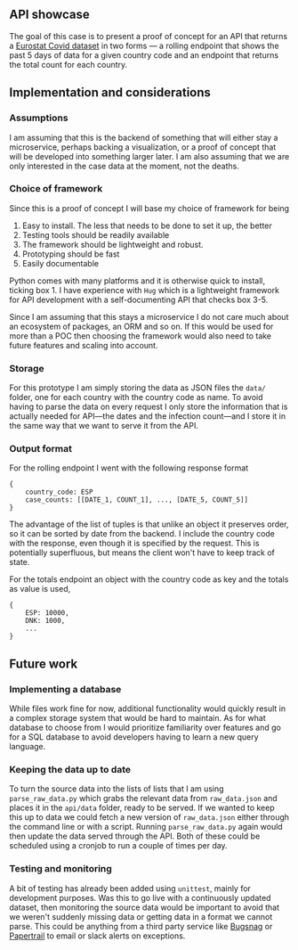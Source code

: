 ## API showcase

The goal of this case is to present a proof of concept for an API that returns a [Eurostat Covid dataset](https://www.ecdc.europa.eu/en/publications-data/data-daily-new-cases-covid-19-eueea-country) in two forms — a rolling endpoint that shows the past 5 days of data for a given country code and an endpoint that returns the total count for each country.

## Implementation and considerations
### Assumptions
I am assuming that this is the backend of something that will either stay a microservice, perhaps backing a visualization, or a proof of concept that will be developed into something larger later. 
I am also assuming that we are only interested in the case data at the moment, not the deaths.

### Choice of framework

Since this is a proof of concept I will base my choice of framework for being
1. Easy to install. The less that needs to be done to set it up, the better
4. Testing tools should be readily available
2. The framework should be lightweight and robust.
3. Prototyping should be fast
5. Easily documentable

Python comes with many platforms and it is otherwise quick to install, ticking box 1. I have experience with `Hug` which is a lightweight framework for API development with a self-documenting API that checks box 3-5.

Since I am assuming that this stays a microservice I do not care much about an ecosystem of packages, an ORM and so on. If this would be used for more than a POC then choosing the framework would also need to take future features and scaling into account.
  
### Storage
For this prototype I am simply storing the data as JSON files the `data/` folder, one for each country with the country code as name. To avoid having to parse the data on every request I only store the information that is actually needed for API—the dates and the infection count—and I store it in the same way that we want to serve it from the API.


### Output format
For the rolling endpoint I went with the following response format
```
{
	country_code: ESP
	case_counts: [[DATE_1, COUNT_1], ..., [DATE_5, COUNT_5]]
}
```
The advantage of the list of tuples is that unlike an object it preserves order, so it can be sorted by date from the backend. I include the country code with the response, even though it is specified by the request. This is potentially superfluous, but means the client won't have to keep track of state.

For the totals endpoint an object with the country code as key and the totals as value is used,
```
{
	ESP: 10000,
	DNK: 1000,
	...
}
```

## Future work

### Implementing a database
While files work fine for now, additional functionality would quickly result in a complex storage system that would be hard to maintain. As for what database to choose from I would prioritize familiarity over features and go for a SQL database to avoid developers having to learn a new query language.  

### Keeping the data up to date
To turn the source data into the lists of lists that I am using `parse_raw_data.py` which grabs the relevant data from `raw_data.json` and places it in the `api/data` folder, ready to be served.
If we wanted to keep this up to data we could fetch a new version of `raw_data.json` either through the command line or with a script. Running `parse_raw_data.py` again would then update the data served through the API. Both of these could be scheduled using a cronjob to run a couple of times per day.

### Testing and monitoring
A bit of testing has already been added using `unittest`, mainly for development purposes. Was this to go live with a continuously updated dataset, then monitoring the source data would be important to avoid that we weren't suddenly missing data or getting data in a format we cannot parse. This could be anything from a third party service like [Bugsnag](https://www.bugsnag.com/) or [Papertrail](https://papertrailapp.com/) to email or slack alerts on exceptions.
